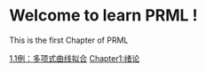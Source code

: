 # Welcome to learn PRML !
This is the first Chapter of PRML

[1.1例：多项式曲线拟合](/Chapter1/1.1.md)
[Chapter1:绪论](/Chapter1)
